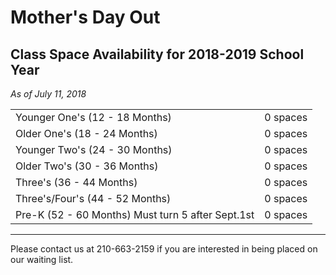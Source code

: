 # Mother's Day Out
## Class Space Availability for 2018-2019 School Year

*As of July 11, 2018*

|  |  |
| ------------------------------ | -------- |
| Younger One's (12 - 18 Months) | 0 spaces |
| Older One's (18 - 24 Months)   | 0 spaces |
| Younger Two's (24 - 30 Months) | 0 spaces |
| Older Two's (30 - 36 Months)   | 0 spaces |
| Three's (36 - 44 Months)       | 0 spaces |
| Three's/Four's (44 - 52 Months)| 0 spaces |
| Pre-K (52 - 60 Months) Must turn 5 after Sept.1st | 0 spaces |

-----

Please contact us at 210-663-2159 if you are interested in being placed on our waiting list.
